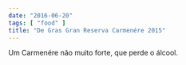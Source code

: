 ```yaml
---
date: "2016-06-20"
tags: [ "food" ]
title: "De Gras Gran Reserva Carmenére 2015"
---
```

Um Carmenére não muito forte, que perde o álcool.
